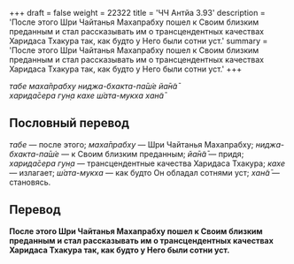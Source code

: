 +++
draft = false
weight = 22322
title = 'ЧЧ Антйа 3.93'
description = 'После этого Шри Чайтанья Махапрабху пошел к Своим близким преданным и стал рассказывать им о трансцендентных качествах Харидаса Тхакура так, как будто у Него были сотни уст.'
summary = 'После этого Шри Чайтанья Махапрабху пошел к Своим близким преданным и стал рассказывать им о трансцендентных качествах Харидаса Тхакура так, как будто у Него были сотни уст.'
+++

_табе маха̄прабху ниджа-бхакта-па̄ш́е йа̄н̃а̄  
харида̄сера гун̣а кахе ш́ата-мукха хан̃а̄_

## Пословный перевод

_табе_ — после этого; _маха̄прабху_ — Шри Чайтанья Махапрабху; _ниджа_\-_бхакта_\-_па̄ш́е_ — к Своим близким преданным; _йа̄н̃а̄_ — придя; _харида̄сера_ _гун̣а_ — трансцендентные качества Харидаса Тхакура; _кахе_ — излагает; _ш́ата_\-_мукха_ — как будто Он обладал сотнями уст; _хан̃а̄_ — становясь.

## Перевод

**После этого Шри Чайтанья Махапрабху пошел к Своим близким преданным и стал рассказывать им о трансцендентных качествах Харидаса Тхакура так, как будто у Него были сотни уст.**

